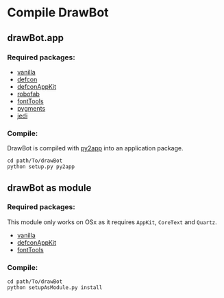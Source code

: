 Compile DrawBot
===============

drawBot.app
-----------

### Required packages:


* [vanilla](https://github.com/typesupply/vanilla)
* [defcon](https://github.com/typesupply/defcon)
* [defconAppKit](https://github.com/typesupply/defconAppKit)
* [robofab](https://github.com/robofab-developers/robofab)
* [fontTools](https://github.com/behdad/fonttools)
* [pygments](http://pygments.org)
* [jedi](http://jedi.jedidjah.ch/en/latest/)


### Compile:


DrawBot is compiled with [py2app](https://pypi.python.org/pypi/py2app/) into an application package.


    cd path/To/drawBot
    python setup.py py2app


drawBot as module
-----------------

### Required packages:

This module only works on OSx as it requires `AppKit`, `CoreText` and `Quartz`.

* [vanilla](https://github.com/typesupply/vanilla)
* [defconAppKit](https://github.com/typesupply/defconAppKit)
* [fontTools](https://github.com/behdad/fonttools)

### Compile:

	cd path/To/drawBot
    python setupAsModule.py install